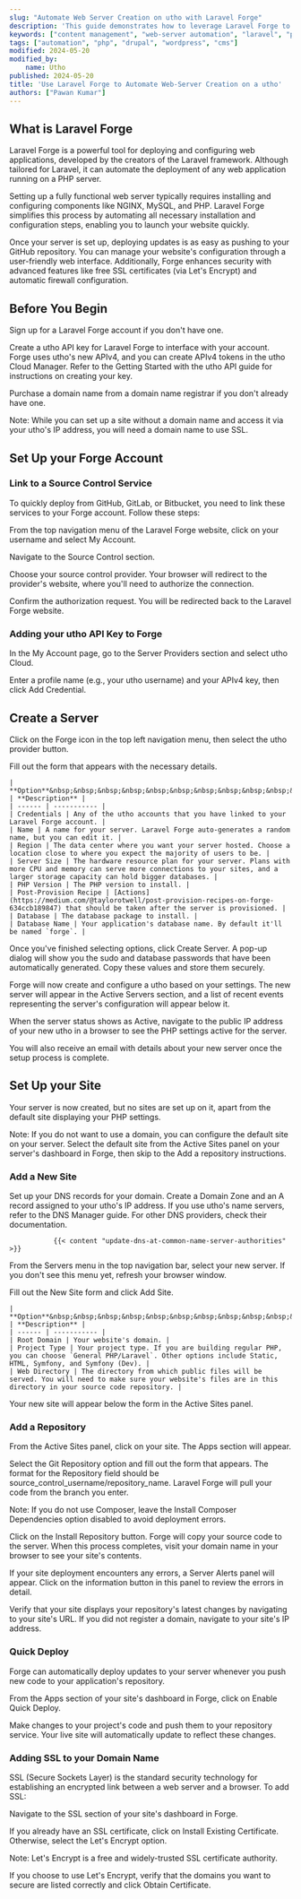 ```yaml
---
slug: "Automate Web Server Creation on utho with Laravel Forge"
description: 'This guide demonstrates how to leverage Laravel Forge to automate the deployment of your PHP projects on a utho server'
keywords: ["content management", "web-server automation", "laravel", "php", "wordpress", "drupal", "cms", "joomla", "Laravel Forge"]
tags: ["automation", "php", "drupal", "wordpress", "cms"]
modified: 2024-05-20
modified_by:
    name: Utho
published: 2024-05-20
title: 'Use Laravel Forge to Automate Web-Server Creation on a utho'
authors: ["Pawan Kumar"]
---
```


## What is Laravel Forge

Laravel Forge is a powerful tool for deploying and configuring web applications, developed by the creators of the Laravel framework. Although tailored for Laravel, it can automate the deployment of any web application running on a PHP server.

Setting up a fully functional web server typically requires installing and configuring components like NGINX, MySQL, and PHP. Laravel Forge simplifies this process by automating all necessary installation and configuration steps, enabling you to launch your website quickly.

Once your server is set up, deploying updates is as easy as pushing to your GitHub repository. You can manage your website's configuration through a user-friendly web interface. Additionally, Forge enhances security with advanced features like free SSL certificates (via Let's Encrypt) and automatic firewall configuration.

## Before You Begin

Sign up for a Laravel Forge account if you don't have one.

Create a utho API key for Laravel Forge to interface with your account. Forge uses utho's new APIv4, and you can create APIv4 tokens in the utho Cloud Manager. Refer to the Getting Started with the utho API guide for instructions on creating your key.

Purchase a domain name from a domain name registrar if you don't already have one.

Note: While you can set up a site without a domain name and access it via your utho's IP address, you will need a domain name to use SSL.


## Set Up your Forge Account

### Link to a Source Control Service

To quickly deploy from GitHub, GitLab, or Bitbucket, you need to link these services to your Forge account. Follow these steps:

From the top navigation menu of the Laravel Forge website, click on your username and select My Account.

Navigate to the Source Control section.

Choose your source control provider. Your browser will redirect to the provider's website, where you'll need to authorize the connection.

Confirm the authorization request. You will be redirected back to the Laravel Forge website.

### Adding your utho API Key to Forge

In the My Account page, go to the Server Providers section and select utho Cloud.

Enter a profile name (e.g., your utho username) and your APIv4 key, then click Add Credential.

## Create a Server

Click on the Forge icon in the top left navigation menu, then select the utho provider button.

Fill out the form that appears with the necessary details.

    | **Option**&nbsp;&nbsp;&nbsp;&nbsp;&nbsp;&nbsp;&nbsp;&nbsp;&nbsp;&nbsp;&nbsp;&nbsp;&nbsp;&nbsp;&nbsp;&nbsp;&nbsp;&nbsp;&nbsp;&nbsp;&nbsp;&nbsp; | **Description** |
    | ------ | ----------- |
    | Credentials | Any of the utho accounts that you have linked to your Laravel Forge account. |
    | Name | A name for your server. Laravel Forge auto-generates a random name, but you can edit it. |
    | Region | The data center where you want your server hosted. Choose a location close to where you expect the majority of users to be. |
    | Server Size | The hardware resource plan for your server. Plans with more CPU and memory can serve more connections to your sites, and a larger storage capacity can hold bigger databases. |
    | PHP Version | The PHP version to install. |
    | Post-Provision Recipe | [Actions](https://medium.com/@taylorotwell/post-provision-recipes-on-forge-634ccb189847) that should be taken after the server is provisioned. |
    | Database | The database package to install. |
    | Database Name | Your application's database name. By default it'll be named `forge`. |

Once you've finished selecting options, click Create Server. A pop-up dialog will show you the sudo and database passwords that have been automatically generated. Copy these values and store them securely.

Forge will now create and configure a utho based on your settings. The new server will appear in the Active Servers section, and a list of recent events representing the server's configuration will appear below it.

When the server status shows as Active, navigate to the public IP address of your new utho in a browser to see the PHP settings active for the server.

You will also receive an email with details about your new server once the setup process is complete.

## Set Up your Site

Your server is now created, but no sites are set up on it, apart from the default site displaying your PHP settings.

Note: If you do not want to use a domain, you can configure the default site on your server. Select the default site from the Active Sites panel on your server's dashboard in Forge, then skip to the Add a repository instructions.

### Add a New Site

Set up your DNS records for your domain. Create a Domain Zone and an A record assigned to your utho's IP address. If you use utho's name servers, refer to the DNS Manager guide. For other DNS providers, check their documentation.

               {{< content "update-dns-at-common-name-server-authorities" >}}

From the Servers menu in the top navigation bar, select your new server. If you don't see this menu yet, refresh your browser window.

Fill out the New Site form and click Add Site.

    | **Option**&nbsp;&nbsp;&nbsp;&nbsp;&nbsp;&nbsp;&nbsp;&nbsp;&nbsp;&nbsp;&nbsp;&nbsp;&nbsp;&nbsp; | **Description** |
    | ------ | ----------- |
    | Root Domain | Your website's domain. |
    | Project Type | Your project type. If you are building regular PHP, you can choose `General PHP/Laravel`. Other options include Static, HTML, Symfony, and Symfony (Dev). |
    | Web Directory | The directory from which public files will be served. You will need to make sure your website's files are in this directory in your source code repository. |

Your new site will appear below the form in the Active Sites panel.

### Add a Repository

From the Active Sites panel, click on your site. The Apps section will appear.

Select the Git Repository option and fill out the form that appears. The format for the Repository field should be source_control_username/repository_name. Laravel Forge will pull your code from the branch you enter.

Note: If you do not use Composer, leave the Install Composer Dependencies option disabled to avoid deployment errors.

Click on the Install Repository button. Forge will copy your source code to the server. When this process completes, visit your domain name in your browser to see your site's contents.

If your site deployment encounters any errors, a Server Alerts panel will appear. Click on the information button in this panel to review the errors in detail.

Verify that your site displays your repository's latest changes by navigating to your site's URL. If you did not register a domain, navigate to your site's IP address.

### Quick Deploy

Forge can automatically deploy updates to your server whenever you push new code to your application's repository.

From the Apps section of your site's dashboard in Forge, click on Enable Quick Deploy.

Make changes to your project's code and push them to your repository service. Your live site will automatically update to reflect these changes.

### Adding SSL to your Domain Name

SSL (Secure Sockets Layer) is the standard security technology for establishing an encrypted link between a web server and a browser. To add SSL:

Navigate to the SSL section of your site's dashboard in Forge.

If you already have an SSL certificate, click on Install Existing Certificate. Otherwise, select the Let's Encrypt option.

Note: Let's Encrypt is a free and widely-trusted SSL certificate authority.

If you choose to use Let's Encrypt, verify that the domains you want to secure are listed correctly and click Obtain Certificate.
